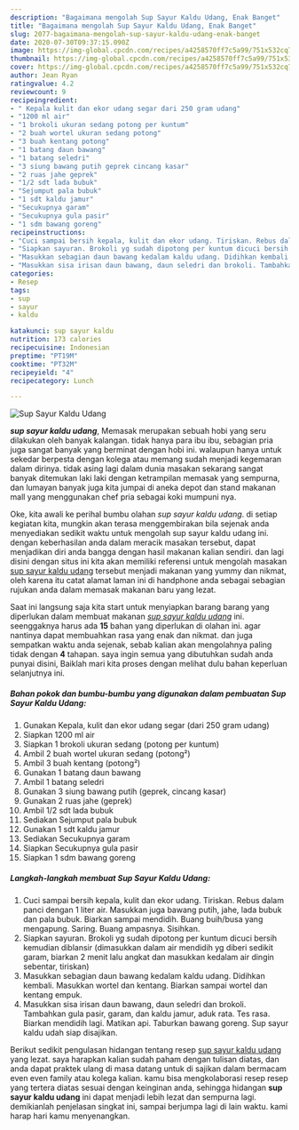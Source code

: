 ```yaml
---
description: "Bagaimana mengolah Sup Sayur Kaldu Udang, Enak Banget"
title: "Bagaimana mengolah Sup Sayur Kaldu Udang, Enak Banget"
slug: 2077-bagaimana-mengolah-sup-sayur-kaldu-udang-enak-banget
date: 2020-07-30T09:37:15.090Z
image: https://img-global.cpcdn.com/recipes/a4258570ff7c5a99/751x532cq70/sup-sayur-kaldu-udang-foto-resep-utama.jpg
thumbnail: https://img-global.cpcdn.com/recipes/a4258570ff7c5a99/751x532cq70/sup-sayur-kaldu-udang-foto-resep-utama.jpg
cover: https://img-global.cpcdn.com/recipes/a4258570ff7c5a99/751x532cq70/sup-sayur-kaldu-udang-foto-resep-utama.jpg
author: Jean Ryan
ratingvalue: 4.2
reviewcount: 9
recipeingredient:
- " Kepala kulit dan ekor udang segar dari 250 gram udang"
- "1200 ml air"
- "1 brokoli ukuran sedang potong per kuntum"
- "2 buah wortel ukuran sedang potong"
- "3 buah kentang potong"
- "1 batang daun bawang"
- "1 batang seledri"
- "3 siung bawang putih geprek cincang kasar"
- "2 ruas jahe geprek"
- "1/2 sdt lada bubuk"
- "Sejumput pala bubuk"
- "1 sdt kaldu jamur"
- "Secukupnya garam"
- "Secukupnya gula pasir"
- "1 sdm bawang goreng"
recipeinstructions:
- "Cuci sampai bersih kepala, kulit dan ekor udang. Tiriskan. Rebus dalam panci dengan 1 liter air. Masukkan juga bawang putih, jahe, lada bubuk dan pala bubuk. Biarkan sampai mendidih. Buang buih/busa yang mengapung. Saring. Buang ampasnya. Sisihkan."
- "Siapkan sayuran. Brokoli yg sudah dipotong per kuntum dicuci bersih kemudian diblansir (dimasukkan dalam air mendidih yg diberi sedikit garam, biarkan 2 menit lalu angkat dan masukkan kedalam air dingin sebentar, tiriskan)"
- "Masukkan sebagian daun bawang kedalam kaldu udang. Didihkan kembali. Masukkan wortel dan kentang. Biarkan sampai wortel dan kentang empuk."
- "Masukkan sisa irisan daun bawang, daun seledri dan brokoli. Tambahkan gula pasir, garam, dan kaldu jamur, aduk rata. Tes rasa. Biarkan mendidih lagi. Matikan api. Taburkan bawang goreng. Sup sayur kaldu udah siap disajikan."
categories:
- Resep
tags:
- sup
- sayur
- kaldu

katakunci: sup sayur kaldu 
nutrition: 173 calories
recipecuisine: Indonesian
preptime: "PT19M"
cooktime: "PT32M"
recipeyield: "4"
recipecategory: Lunch

---
```



![Sup Sayur Kaldu Udang](https://img-global.cpcdn.com/recipes/a4258570ff7c5a99/751x532cq70/sup-sayur-kaldu-udang-foto-resep-utama.jpg)

<b><i>sup sayur kaldu udang</i></b>, Memasak merupakan sebuah hobi yang seru dilakukan oleh banyak kalangan. tidak hanya para ibu ibu, sebagian pria juga sangat banyak yang berminat dengan hobi ini. walaupun hanya untuk sekedar berpesta dengan kolega atau memang sudah menjadi kegemaran dalam dirinya. tidak asing lagi dalam dunia masakan sekarang sangat banyak ditemukan laki laki dengan ketrampilan memasak yang sempurna, dan lumayan banyak juga kita jumpai di aneka depot dan stand makanan mall yang menggunakan chef pria sebagai koki mumpuni nya.

Oke, kita awali ke perihal bumbu olahan <i>sup sayur kaldu udang</i>. di setiap kegiatan kita, mungkin akan terasa menggembirakan bila sejenak anda menyediakan sedikit waktu untuk mengolah sup sayur kaldu udang ini. dengan keberhasilan anda dalam meracik masakan tersebut, dapat menjadikan diri anda bangga dengan hasil makanan kalian sendiri. dan lagi disini dengan situs ini kita akan memiliki referensi untuk mengolah masakan <u>sup sayur kaldu udang</u> tersebut menjadi makanan yang yummy dan nikmat, oleh karena itu catat alamat laman ini di handphone anda sebagai sebagian rujukan anda dalam memasak makanan baru yang lezat.




Saat ini langsung saja kita start untuk menyiapkan barang barang yang diperlukan dalam membuat makanan <u><i>sup sayur kaldu udang</i></u> ini. seenggaknya harus ada <b>15</b> bahan yang diperlukan di olahan ini. agar nantinya dapat membuahkan rasa yang enak dan nikmat. dan juga sempatkan waktu anda sejenak, sebab kalian akan mengolahnya paling tidak dengan <b>4</b> tahapan. saya ingin semua yang dibutuhkan sudah anda punyai disini, Baiklah mari kita proses dengan melihat dulu bahan keperluan selanjutnya ini.

<!--inarticleads1-->

##### Bahan pokok dan bumbu-bumbu yang digunakan dalam pembuatan Sup Sayur Kaldu Udang:

1. Gunakan  Kepala, kulit dan ekor udang segar (dari 250 gram udang)
1. Siapkan 1200 ml air
1. Siapkan 1 brokoli ukuran sedang (potong per kuntum)
1. Ambil 2 buah wortel ukuran sedang (potong²)
1. Ambil 3 buah kentang (potong²)
1. Gunakan 1 batang daun bawang
1. Ambil 1 batang seledri
1. Gunakan 3 siung bawang putih (geprek, cincang kasar)
1. Gunakan 2 ruas jahe (geprek)
1. Ambil 1/2 sdt lada bubuk
1. Sediakan Sejumput pala bubuk
1. Gunakan 1 sdt kaldu jamur
1. Sediakan Secukupnya garam
1. Siapkan Secukupnya gula pasir
1. Siapkan 1 sdm bawang goreng




<!--inarticleads2-->

##### Langkah-langkah membuat Sup Sayur Kaldu Udang:

1. Cuci sampai bersih kepala, kulit dan ekor udang. Tiriskan. Rebus dalam panci dengan 1 liter air. Masukkan juga bawang putih, jahe, lada bubuk dan pala bubuk. Biarkan sampai mendidih. Buang buih/busa yang mengapung. Saring. Buang ampasnya. Sisihkan.
1. Siapkan sayuran. Brokoli yg sudah dipotong per kuntum dicuci bersih kemudian diblansir (dimasukkan dalam air mendidih yg diberi sedikit garam, biarkan 2 menit lalu angkat dan masukkan kedalam air dingin sebentar, tiriskan)
1. Masukkan sebagian daun bawang kedalam kaldu udang. Didihkan kembali. Masukkan wortel dan kentang. Biarkan sampai wortel dan kentang empuk.
1. Masukkan sisa irisan daun bawang, daun seledri dan brokoli. Tambahkan gula pasir, garam, dan kaldu jamur, aduk rata. Tes rasa. Biarkan mendidih lagi. Matikan api. Taburkan bawang goreng. Sup sayur kaldu udah siap disajikan.




Berikut sedikit pengulasan hidangan tentang resep <u>sup sayur kaldu udang</u> yang lezat. saya harapkan kalian sudah paham dengan tulisan diatas, dan anda dapat praktek ulang di masa datang untuk di sajikan dalam bermacam even even family atau kolega kalian. kamu bisa mengkolaborasi resep resep yang tertera diatas sesuai dengan keinginan anda, sehingga hidangan <b>sup sayur kaldu udang</b> ini dapat menjadi lebih lezat dan sempurna lagi. demikianlah penjelasan singkat ini, sampai berjumpa lagi di lain waktu. kami harap hari kamu menyenangkan.
